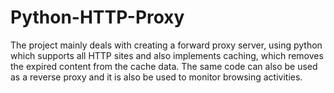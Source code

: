 # Python-HTTP-Proxy
The project mainly deals with creating a forward proxy server, using python which supports all HTTP sites and also implements caching, 
which removes the expired content from the cache data. The same code can also be used as a reverse proxy and it is also be used to 
monitor browsing activities.

